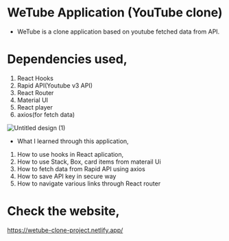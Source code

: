 # WeTube Application (YouTube clone)
* WeTube is a clone application based on youtube fetched data from API.

# Dependencies used,
1. React Hooks
2. Rapid API(Youtube v3 API)
3. React Router
4. Material UI
5. React player
6. axios(for fetch data)

![Untitled design (1)](https://github.com/Awizp/youtube-clone/assets/64133659/4bb878dc-7e0a-41e5-b23e-edaaca468db4)

* What I learned through this application,
1. How to use hooks in React aplication,
2. How to use Stack, Box, card items from materail Ui
3. How to fetch data from Rapid API using axios
4. How to save API key in secure way
5. How to navigate various links through React router

# Check the website,
https://wetube-clone-project.netlify.app/
